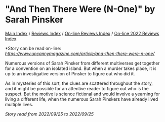 # "And Then There Were (N-One)" by Sarah Pinsker

[Main Index](../../../README.md) / [Reviews Index](../../README.md) / [On-line Reviews Index](../README.md) / [On-line 2022 Reviews Index](README.md)

*Story can be read on-line: *<https://www.uncannymagazine.com/article/and-then-there-were-n-one/>*

Numerous versions of Sarah Pinsker from different multiverses get together for a convention on an isolated island. But when a murder takes place, it is up to an investigative version of Pinsker to figure out who did it.

As in mysteries of this sort, the clues are scattered throughout the story, and it might be possible for an attentive reader to figure out who is the suspect. But the motive is science fictional and would involve a yearning for living a different life, when the numerous Sarah Pinskers have already lived multiple lives.

*Story read from 2022/09/25 to 2022/09/25*
